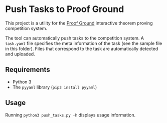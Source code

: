 # Push Tasks to Proof Ground

This project is a utility for the [Proof Ground](https://competition.isabelle.systems/) interactive theorem proving competition system.

The tool can automatically push tasks to the competition system.
A `task.yaml` file specifies the meta information of the task (see the sample file in this folder).
Files that correspond to the task are automatically detected and uploaded.

## Requirements
- Python 3
- The `pyyaml` library (`pip3 install pyyaml`)

## Usage
Running `python3 push_tasks.py -h` displays usage information.